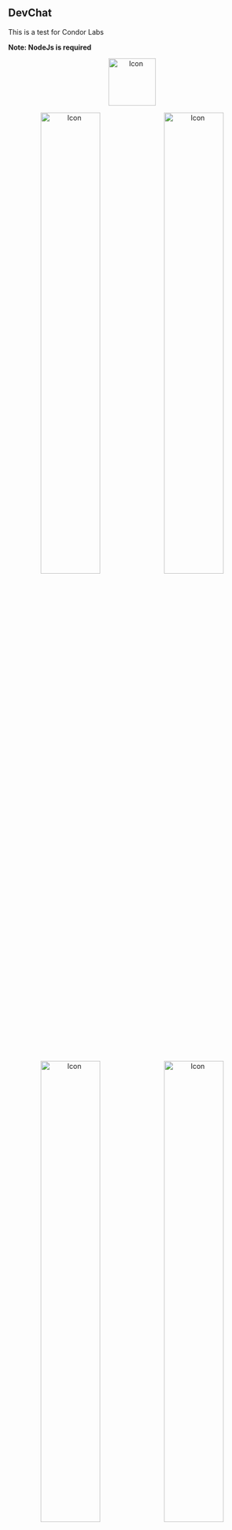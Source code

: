 ## DevChat

This is a test for Condor Labs

**Note: NodeJs is required**

<p align="center">
    <img src="https://github.com/DevelopGadget/Test-CondorLabs/blob/master/Frontend/public/favicon.png?raw=true" title="Icon" width="96" heigth="96"/>
</p>

<p align="center">
    <img src="https://github.com/DevelopGadget/Test-CondorLabs/blob/master/Screen/2.png?raw=true" title="Icon" width="49%"/>
    <img src="https://github.com/DevelopGadget/Test-CondorLabs/blob/master/Screen/3.png?raw=true" title="Icon" width="49%"/>

</p>

<p align="center">
    <img src="https://github.com/DevelopGadget/Test-CondorLabs/blob/master/Screen/1.png?raw=true" title="Icon" width="49%"/>
    <img src="https://github.com/DevelopGadget/Test-CondorLabs/blob/master/Screen/5.png?raw=true" title="Icon" width="49%"/>
</p>

<p align="center">
    <img src="https://github.com/DevelopGadget/Test-CondorLabs/blob/master/Screen/4.png?raw=true" title="Icon" width="80%"/>
</p>

## Run

1. Install dependencies

run the command console in the project directory and excute

```
    npm i
```

2. Build Fronted

Create a symbolic link from the node_modules folder to the Frontend directory or copy that folder to the directory

run the command console in the Fronted/ directory and excute

```
    npm run build
```

3. Run Prooject

run the command console in the project directory and excute

```
    npm start
```

## Test

**Only Backend**

run the command console in the project directory and excute

```
    npm run test
```

## Bakcend

### Built with

* [Express](https://expressjs.com/) Server and Routing
* [Celebrate](https://www.npmjs.com/package/celebrate) Validate Object Data Requests
* [Clodinary](https://cloudinary.com/documentation/node_integration) Upload Image
* [Cors](https://www.npmjs.com/package/cors) Enable Cors
* [Json Web Token](https://www.npmjs.com/package/jsonwebtoken) Auth For Backend
* [Moment](https://momentjs.com/docs/) Date For Json Web Tokens
* [Moongose](https://mongoosejs.com/docs/guide.html) Object Model Database
* [Multer](https://www.npmjs.com/package/multer) Validate Image File
* [Node Fetch](https://www.npmjs.com/package/node-fetch) Fetch In Backend
* [Socket.io](https://socket.io/docs/server-api/) Realtime Listeners

## Frontend

### Built With

* [React](https://es.reactjs.org/docs/getting-started.html) Build User Interfaces
* [Bootstrap](https://getbootstrap.com/docs/4.3/getting-started/introduction/) Framework Css
* [Font Awesome](https://fontawesome.com/) Icons
* [IziToast](http://izitoast.marcelodolza.com/) Notification Messages
* [UiFx](https://www.npmjs.com/package/uifx) Notification Sounds
* [Socket.io-Client](https://socket.io/docs/client-api/) Realtime Listeners
* [Animate.css](https://daneden.github.io/animate.css/) Animations



### If there is any problem in the execution link displayed in heroku <a href="https://chat-condorlabs.herokuapp.com" target="_blank">Link</a>